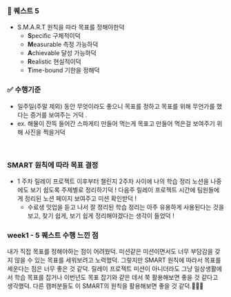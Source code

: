 ### 🐤 퀘스트 5

- S.M.A.R.T 원칙을 따라 목표를 정해야한덕
  - **S**pecific 구체적이덕
  - **M**easurable 측정 가능하덕
  - **A**chievable 달성 가능하덕
  - **R**ealistic 현실적이덕
  - **T**ime-bound 기한을 정해덕

### ✅ 수행기준

- 일주일(주말 제외) 동안 무엇이라도 좋으니 목표를 정하고 목표를 위해 무언가를 했다는 증거를 보여주는 거덕 .
- ex. 해물이 잔뜩 들어간 스파게티 만들어 먹는게 목표고 만들어 먹은걸 보여주기 위해 사진을 찍을거덕

<br />

### SMART 원칙에 따라 목표 결정

- 1 주차 릴레이 프로젝트 이후부터 챌린지 2주차 사이에 나의 학습 정리 노션을 나중에도 보기 쉽도록 주제별로 정리하기덕 ! 다음주 릴레이 프로젝트 시간에 팀원들에게 정리된 노션 페이지 보여주고 미션 확인받덕 !
  - 수료생 밋업을 듣고 나서 잘 정리된 학습 정리는 아주 유용하게 사용된다는 것을 보고, 찾기 쉽게, 보기 쉽게 정리해야겠다는 생각이 들었덕 !

### week1 - 5 퀘스트 수행 느낀 점

내가 직접 목표를 정해야하는 점이 어려웠덕. 미션같은 미션이면서도 너무 부담감을 갖지 않을 수 있는 목표를 세워보려고 노력했덕. 그렇지만 SMART 원칙에 따라서 목표를 세운다는 점은 너무 좋은 것 같덕. 릴레이 프로젝트 미션이 아니더라도 그냥 일상생활에서 학습 목표를 잡거나 이번년도 목표 잡기와 같은 데서 쭉 활용해보면 좋을 것 같다고 생각했덕.
다른 캠퍼분들도 이 SMART의 원칙을 활용해보면 좋을 것 같덕.🐥🐤🦆
